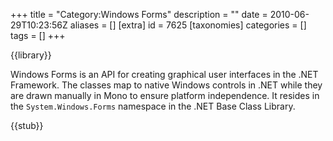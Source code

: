 +++
title = "Category:Windows Forms"
description = ""
date = 2010-06-29T10:23:56Z
aliases = []
[extra]
id = 7625
[taxonomies]
categories = []
tags = []
+++

{{library}}

Windows Forms is an API for creating graphical user interfaces in the .NET Framework. The classes map to native Windows controls in .NET while they are drawn manually in Mono to ensure platform independence. It resides in the <code>System.Windows.Forms</code> namespace in the .NET Base Class Library.

{{stub}}
